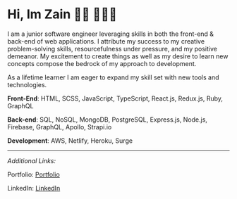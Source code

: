 <h1> Hi, Im Zain 👋🏾  👨🏾‍💻 </h1>


I am a junior software engineer leveraging skills in both the front-end & back-end of web applications. I attribute my success to my creative problem-solving skills, resourcefulness under pressure, and my positive demeanor. My excitement to create things as well as my desire to learn new concepts compose the bedrock of my approach to development. 






  As a lifetime learner I am eager to expand my skill set with new tools and technologies.  

  **Front-End**: HTML, SCSS, JavaScript, TypeScript, React.js, Redux.js, Ruby, GraphQL

  **Back-end**: SQL, NoSQL, MongoDB, PostgreSQL, Express.js, Node.js, Firebase, GraphQL, Apollo, Strapi.io

  **Development**: AWS, Netlify, Heroku, Surge 


---

*Additional Links:* 

Portfolio: [Portfolio](https://zainsattar.dev/)

LinkedIn: [LinkedIn](https://www.linkedin.com/in/zainsattar18/)

<!--**zainsattar18/zainsattar18** is a ✨ _special_ ✨ repository because its `README.md` (this file) appears on your GitHub profile.

Here are some ideas to get you started:

- 🔭 I’m currently working on ...
- 🌱 I’m currently learning ...
- 👯 I’m looking to collaborate on ...
- 🤔 I’m looking for help with ...
- 💬 Ask me about ...
- 📫 How to reach me: ...
- 😄 Pronouns: ...
- ⚡ Fun fact: ...
-->
